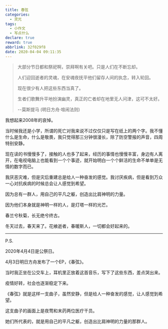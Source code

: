 ```yaml
---
title: 春弦
categories:
  - 灵光
tags:
  - 小作文
  - 写点什么
declare: true
reward: true
abbrlink: 32f029f8
date: 2020-04-04 09:11:35
---
```

>大部分节日都和祭祀啊，崇拜啊有关吧。只是人们在不断忘却。
>
>人们迎回逝者的灵魂，在安魂夜抚平他们留存人间的执念，转入轮回。
>
>现在很少有人把这些东西当真了。
>
>生者们歌舞升平地扮演幽灵，真正的亡者却在地里无人问津，这可不太好。
>
>--莫斯提马 (明日方舟·喧闹法则)

<!--more-->

我想起来2008年的哀悼。

当时候我还是小学，所谓的死亡对我来说不过仅仅只是写在纸上的两个字。我不懂什么是生命，什么是敬畏，我只觉得那三分钟很漫长，除了防空警报的声音，四周特别安静。

现在读的书慢慢多了，接触的人也多了起来，经历的事情也慢慢丰富，身边有人离开，在电视电脑上也能看到一个个事迹，就开始明白一个个鲜活的生命不单单是无情的数字而已。

我厌恶灾难，但是灾后重建总是给人一种奋发的感觉。我讨厌疾病，但是看到万众一心对抗疾病的时候总会让人感觉到希望。

因为总有一群人，用自己的平凡之躯，创造出比肩神明的力量。

因为他们本身就是神明一样的人，是灯塔一样的光芒。

春兰兮秋菊，长无绝兮终古。

冬天过去，春天来了。花飨逝者，春暖斯人，一切都会好起来的。

---

P.S.

2020年4月4日是公祭日。

4月3日明日方舟发布了一个EP，《春弦》。

当时我正坐在公交车上，耳机里正放着这首音乐，写下了这些东西，差点哭出来。

疫情好转，社会也逐渐稳定下来。

《春弦》就是这样一支曲子，虽然安静，但是给人一种奋发的感觉，让人感觉到希望。

这支曲子的画面上是夜莺和末药两位医疗干员。

她们所代表的，就是用自己的平凡之躯，创造出比肩神明的力量的那群人。
